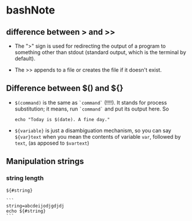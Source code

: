 # bashNote

## difference between > and >>
* The ">" sign is used for redirecting the output of a program to something other than stdout (standard output, which is the terminal by default).

* The >> appends to a file or creates the file if it doesn't exist.

## Difference between $() and ${}

* `$(command)` is the same as `` `command` `` (!!!!). It stands for process substitution; it means, run `` `command` `` and put its output here. So

    ```
    echo "Today is $(date). A fine day."
    ```
* `${variable}` is just a disambiguation mechanism, so you can say `${var}text` when you mean the contents of variable `var`, followed by `text`, (as apposed to `$vartext`)

## Manipulation strings

### string length
    ${#string}

    ```
    string=abcdeijodjgdjdj
    echo ${#string}
    ```
